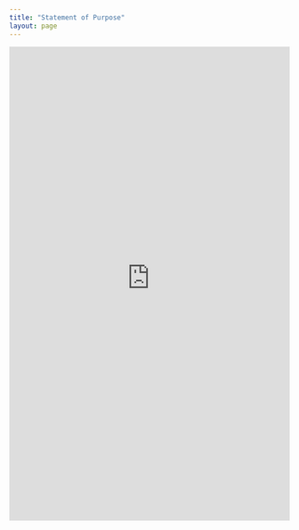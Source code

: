 ```yaml
---
title: "Statement of Purpose"
layout: page
---
```


<embed src="https://sandeep-kumaar2.github.io/main/sandeep_ucsb_sop.pdf" width="100%" height="850px"/>
